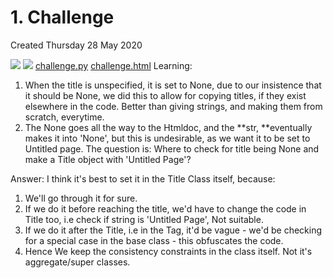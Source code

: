 # 1. Challenge
Created Thursday 28 May 2020

![](pasted_image%2016.png)
![](pasted_image001%207.png)
[challenge.py](./polymorphism_code/challenge.py)
[challenge.html](./polymorphism_code/challenge.html)
Learning:

1. When the title is unspecified, it is set to None, due to our insistence that it should be None, we did this to allow for copying titles, if they exist elsewhere in the code. Better than giving strings, and making them from scratch, everytime.
2. The None goes all the way to the Htmldoc, and the **str, **eventually makes it into 'None', but this is undesirable, as we want it to be set to Untitled page. The question is: Where to check for title being None and make a Title object with 'Untitled Page'?

Answer: I think it's best to set it in the Title Class itself, because:

1. We'll go through it for sure.
2. If we do it before reaching the title, we'd have to change the code in Title too, i.e check if string is 'Untitled Page', Not suitable.
3. If we do it after the Title, i.e in the Tag, it'd be vague  - we'd be checking for a special case in the base class - this obfuscates the code.
4. Hence We keep the consistency constraints in the class itself. Not it's aggregate/super classes.


